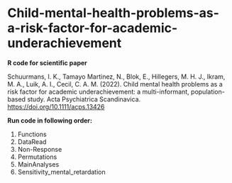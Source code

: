 # Child-mental-health-problems-as-a-risk-factor-for-academic-underachievement

**R code for scientific paper**

Schuurmans, I. K., Tamayo Martinez, N., Blok, E., Hillegers, M. H. J., Ikram, M. A., Luik, A. I., Cecil, C. A. M. (2022). Child mental health problems as a risk factor for academic underachievement: a multi-informant, population-based study. Acta Psychiatrica Scandinavica. https://doi.org/10.1111/acps.13426

**Run code in following order:**
1. Functions
2. DataRead
3. Non-Response
4. Permutations
5. MainAnalyses
6. Sensitivity_mental_retardation
